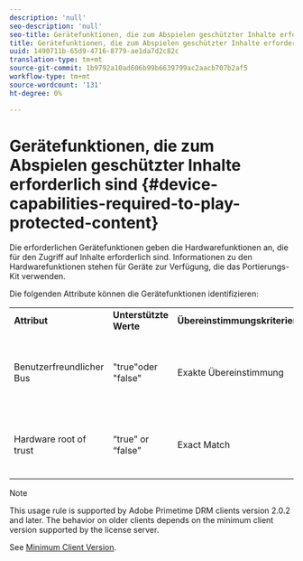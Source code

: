 ```yaml
---
description: 'null'
seo-description: 'null'
seo-title: Gerätefunktionen, die zum Abspielen geschützter Inhalte erforderlich sind
title: Gerätefunktionen, die zum Abspielen geschützter Inhalte erforderlich sind
uuid: 1490711b-65d9-4716-8779-ae1da7d2c82c
translation-type: tm+mt
source-git-commit: 1b9792a10ad606b99b6639799ac2aacb707b2af5
workflow-type: tm+mt
source-wordcount: '131'
ht-degree: 0%

---
```



# Gerätefunktionen, die zum Abspielen geschützter Inhalte erforderlich sind {#device-capabilities-required-to-play-protected-content}

Die erforderlichen Gerätefunktionen geben die Hardwarefunktionen an, die für den Zugriff auf Inhalte erforderlich sind. Informationen zu den Hardwarefunktionen stehen für Geräte zur Verfügung, die das Portierungs-Kit verwenden.

Die folgenden Attribute können die Gerätefunktionen identifizieren:

<table id="table_v3n_fks_n4"> 
 <tbody> 
  <tr> 
   <td><b>Attribut</b> </td> 
   <td><b>Unterstützte Werte</b> </td> 
   <td><b>Übereinstimmungskriterien</b> </td> 
   <td><b>Beschreibung</b> </td> 
  </tr> 
  <tr> 
   <td colname="1" class="- topic/entry "> <p class="- topic/p ">Benutzerfreundlicher Bus </p> </td> 
   <td colname="2" class="- topic/entry "> <p class="- topic/p ">"true"oder "false" </p> </td> 
   <td colname="3" class="- topic/entry "> <p class="- topic/p ">Exakte Übereinstimmung </p> </td> 
   <td colname="4" class="- topic/entry "> <p class="- topic/p ">If true, device must not have a user-accessible bus. </p> </td> 
  </tr> 
  <tr> 
   <td colname="1" class="- topic/entry "> <p class="- topic/p ">Hardware root of trust </p> </td> 
   <td colname="2" class="- topic/entry "> <p class="- topic/p ">“true” or “false” </p> </td> 
   <td colname="3" class="- topic/entry "> <p class="- topic/p ">Exact Match </p> </td> 
   <td colname="4" class="- topic/entry "> <p class="- topic/p ">If true, device must have a hardware root of trust. </p> </td> 
  </tr> 
 </tbody> 
</table>

>[!NOTE]
>
>This usage rule is supported by Adobe Primetime DRM clients version 2.0.2 and later. The behavior on older clients depends on the minimum client version supported by the license server.
>
>See [Minimum Client Version](../../../../protecting-content/setting-up-the-sdk/setup-dev-env.md).

